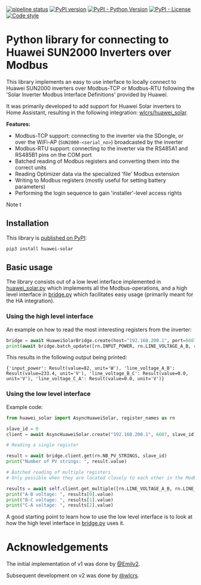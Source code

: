 [![pipeline status](https://gitlab.com/Emilv2/huawei-solar/badges/master/pipeline.svg)](https://gitlab.com/Emilv2/huawei-solar/commits/master)
[![PyPI version](https://badge.fury.io/py/huawei-solar.svg)](https://badge.fury.io/py/huawei-solar)
[![PyPI - Python Version](https://img.shields.io/pypi/pyversions/huawei-solar.svg)](https://pypi.org/project/huawei-solar/)
[![PyPI - License](https://img.shields.io/pypi/l/huawei-solar.svg)](https://choosealicense.com/licenses/mit/)
[![Code style](https://img.shields.io/badge/code%20style-black-000000.svg)](https://github.com/python/black)

# Python library for connecting to Huawei SUN2000 Inverters over Modbus

This library implements an easy to use interface to locally connect to Huawei SUN2000 inverters over
Modbus-TCP or Modbus-RTU following the 'Solar Inverter Modbus Interface Definitions' provided by Huawei.

It was primarily developed to add support for Huawei Solar inverters to Home Assistant, resulting
in the following integration: [wlcrs/huawei_solar](https://github.com/wlcrs/huawei_solar).

**Features:**

- Modbus-TCP support: connecting to the inverter via the SDongle, or over the WiFi-AP (`SUN2000-<serial_no>`)
  broadcasted by the inverter
- Modbus-RTU support: connecting to the inverter via the RS485A1 and RS485B1 pins on the COM port
- Batched reading of Modbus registers and converting them into the correct units
- Reading Optimizer data via the specialized 'file' Modbus extension
- Writing to Modbus registers (mostly useful for setting battery parameters)
- Performing the login sequence to gain 'installer'-level access rights

Note t

## Installation

This library is [published on PyPI](https://pypi.org/project/huawei-solar/):

```bash
pip3 install huawei-solar
```

## Basic usage

The library consists out of a low level interface implemented in [huawei_solar.py](src/huawei_solar/huawei_solar.py) which implements all the Modbus-operations, and a high level interface in [bridge.py](src/huawei_solar/bridge.py) which facilitates easy usage (primarily meant for the HA integration).

### Using the high level interface

An example on how to read the most interesting registers from the inverter:

```py
bridge = await HuaweiSolarBridge.create(host="192.168.200.1", port=6607)
print(await bridge.batch_update([rn.INPUT_POWER, rn.LINE_VOLTAGE_A_B, rn.LINE_VOLTAGE_B_C, rn.LINE_VOLTAGE_C_A]))
```

This results in the following output being printed:

```
{'input_power': Result(value=82, unit='W'), 'line_voltage_A_B': Result(value=233.4, unit='V'), 'line_voltage_B_C': Result(value=0.0, unit='V'), 'line_voltage_C_A': Result(value=0.0, unit='V')}
```

### Using the low level interface

Example code:

```py
from huawei_solar import AsyncHuaweiSolar, register_names as rn

slave_id = 0
client = await AsyncHuaweiSolar.create("192.168.200.1", 6607, slave_id)

# Reading a single register

result = await bridge.client.get(rn.NB_PV_STRINGS, slave_id)
print("Number of PV strings: ", result.value)

# Batched reading of multiple registers
# Only possible when they are located closely to each other in the Modbus register space

results = await self.client.get_multiple([rn.LINE_VOLTAGE_A_B, rn.LINE_VOLTAGE_B_C, rn.LINE_VOLTAGE_C_A], self.slave_id)
print("A-B voltage: ", results[0].value)
print("B-C voltage: ", results[1].value)
print("C-A voltage: ", results[2].value)
```

A good starting point to learn how to use the low level interface is to look at how the high level interface in
[bridge.py](src/huawei_solar/bridge.py) uses it.

# Acknowledgements

The initial implementation of v1 was done by [@Emilv2](https://gitlab.com/Emilv2/huawei-solar/-/tree/1.1.0).

Subsequent development on v2 was done by [@wlcrs](https://github.com/wlcrs/huawei_solar).
